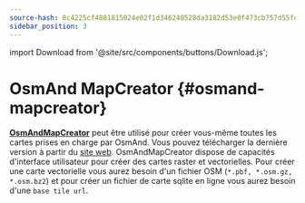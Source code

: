 ```yaml
---
source-hash: 8c4225cf4881815024e02f1d346240528da3182d53e0f473cb757d55fd61f6b9
sidebar_position: 3
---
```


import Download from '@site/src/components/buttons/Download.js';

# OsmAnd MapCreator {#osmand-mapcreator}


[**OsmAndMapCreator**](https://wiki.openstreetmap.org/wiki/OsmAndMapCreator) peut être utilisé pour créer vous-même toutes les cartes prises en charge par OsmAnd. Vous pouvez télécharger la dernière version à partir du [site web](https://download.osmand.net/latest-night-build/OsmAndMapCreator-main.zip). OsmAndMapCreator dispose de capacités d'interface utilisateur pour créer des cartes raster et vectorielles. Pour créer une carte vectorielle vous aurez besoin d'un fichier OSM (`*.pbf, *.osm.gz, *.osm.bz2`) et pour créer un fichier de carte sqlite en ligne vous aurez besoin d'une `base tile url`.

<Download link="https://download.osmand.net/latest-night-build/OsmAndMapCreator-main.zip"/>